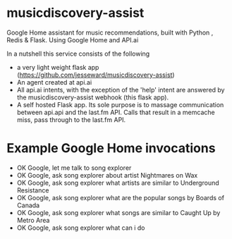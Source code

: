 # musicdiscovery-assist

Google Home assistant for music recommendations, built with Python , Redis &amp; Flask. Using Google Home and API.ai

In a nutshell this service consists of the following

* a very light weight flask app (https://github.com/jesseward/musicdiscovery-assist) 
* An agent created at api.ai
* All api.ai intents, with the exception of the 'help' intent  are answered by the musicdiscovery-assist webhook (this flask app).
* A self hosted Flask app. Its sole purpose is to massage communication between api.api and the last.fm API. Calls that result in a memcache miss, pass through to the last.fm API.

# Example Google Home invocations 

* OK Google, let me talk to song explorer
* OK Google, ask song explorer about artist Nightmares on Wax
* OK Google, ask song explorer what artists are similar to Underground Resistance
* OK Google, ask song explorer what are the popular songs by Boards of Canada
* OK Google, ask song explorer what songs are similar to Caught Up by Metro Area
* OK Google, ask song explorer what can i do
